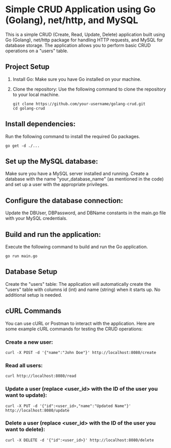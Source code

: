 # Simple CRUD Application using Go (Golang), net/http, and MySQL

This is a simple CRUD (Create, Read, Update, Delete) application built using Go (Golang), net/http package for handling HTTP requests, and MySQL for database storage. The application allows you to perform basic CRUD operations on a "users" table.

## Project Setup

1. Install Go: Make sure you have Go installed on your machine.

2. Clone the repository: Use the following command to clone the repository to your local machine.

   ```
   git clone https://github.com/your-username/golang-crud.git
   cd golang-crud
   ```
   
## Install dependencies: 

Run the following command to install the required Go packages.
```
go get -d ./...
```

## Set up the MySQL database: 
Make sure you have a MySQL server installed and running. Create a database with the name "your_database_name" (as mentioned in the code) and set up a user with the appropriate privileges.

## Configure the database connection: 
Update the DBUser, DBPassword, and DBName constants in the main.go file with your MySQL credentials.

## Build and run the application: 
Execute the following command to build and run the Go application.
```
go run main.go
```

## Database Setup
Create the "users" table: The application will automatically create the "users" table with columns id (int) and name (string) when it starts up. No additional setup is needed.

## cURL Commands
You can use cURL or Postman to interact with the application. Here are some example cURL commands for testing the CRUD operations:

### Create a new user:
```
curl -X POST -d '{"name":"John Doe"}' http://localhost:8080/create
```

### Read all users:
```
curl http://localhost:8080/read
```

### Update a user (replace <user_id> with the ID of the user you want to update):
```
curl -X PUT -d '{"id":<user_id>,"name":"Updated Name"}' http://localhost:8080/update
```

### Delete a user (replace <user_id> with the ID of the user you want to delete):
```
curl -X DELETE -d '{"id":<user_id>}' http://localhost:8080/delete
```
